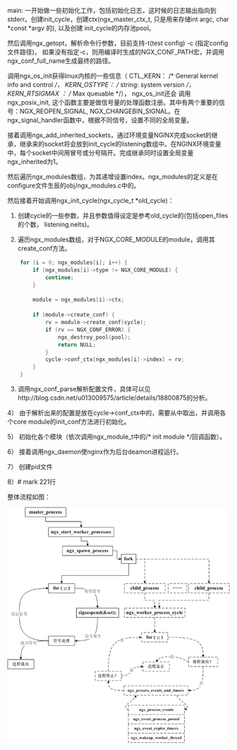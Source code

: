<!--
author: checkking
date: 2017-02-26
title: nginx启动流程分析
tags: nginx
category: nginx
status: publish
summary: 通过源码分析一下ngin的启动流程
-->
main:
  一开始做一些初始化工作，包括初始化日志，这时候的日志输出指向到stderr。创建init_cycle，创建ctx(ngx_master_ctx_t, 只是用来存储int argc, char *const *argv 的), 以及创建
init_cycle的内存池pool。

然后调用ngx_getopt，解析命令行参数，目前支持-t(test config) -c (指定config文件路径)， 如果没有指定-c，则用编译时生成的NGX_CONF_PATH宏，并调用ngx_conf_full_name生成最终的路径。

调用ngx_os_init获得linux内核的一些信息（ CTL_KERN： /* General kernel info and control */， KERN_OSTYPE： /* string: system version */， KERN_RTSIGMAX ： /* Max queuable */）， ngx_os_init还会
调用ngx_posix_init, 这个函数主要是做信号量的处理函数注册。其中有两个重要的信号：NGX_REOPEN_SIGNAL, NGX_CHANGEBIN_SIGNAL。在ngx_signal_handler函数中，根据不同信号，设置不同的全局变量。

接着调用ngx_add_inherited_sockets，通过环境变量NGINX完成socket的继承，继承来的socket将会放到init_cycle的listening数组中。在NGINX环境变量中，每个socket中间用冒号或分号隔开。完成继承同时设置全局变量ngx_inherited为1。

然后遍历ngx_modules数组，为其递增设置index。ngx_modules的定义是在configure文件生辰的obj/ngx_modules.c中的。

然后接着开始调用ngx_init_cycle(ngx_cycle_t *old_cycle)：

1) 创建cycle的一些参数，并且参数值得设定是参考old_cycle的(包括open_files的个数， listening.nelts)。

2) 遍历ngx_modules数组，对于NGX_CORE_MODULE的module，调用其     create_conf方法。

```c
    for (i = 0; ngx_modules[i]; i++) {
        if (ngx_modules[i]->type != NGX_CORE_MODULE) {
            continue;
        }

        module = ngx_modules[i]->ctx;

        if (module->create_conf) {
            rv = module->create_conf(cycle);
            if (rv == NGX_CONF_ERROR) {
                ngx_destroy_pool(pool);
                return NULL;
            }
            cycle->conf_ctx[ngx_modules[i]->index] = rv;
        }
    }
```
3) 调用ngx_conf_parse解析配置文件，具体可以见http://blog.csdn.net/u013009575/article/details/18800875的分析。

4） 由于解析出来的配置是放在cycle->conf_ctx中的，需要从中取出，并调用各个core module的init_conf方法进行初始化。

5） 初始化各个模块（依次调用ngx_module_t中的/* init module */回调函数）。

6） 接着调用ngx_daemon使nginx作为后台deamon进程运行。

 7） 创建pid文件

8）# mark 221行

整体流程如图：

![nginx 进程模型](../../img/201702/image001.jpg)

